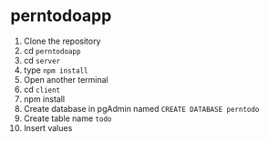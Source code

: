 # perntodoapp

1. Clone the repository
2. cd `perntodoapp`
3. cd `server`
4. type `npm install`
5. Open another terminal
6. cd `client`
7. npm install
8. Create database in pgAdmin named `CREATE DATABASE perntodo`
9. Create table name `todo`
10. Insert values
        
